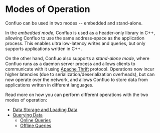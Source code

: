 # Modes of Operation

Confluo can be used in two modes -- embedded and stand-alone. 

In the _embedded mode_, Confluo is used as a header-only library in C++, allowing Confluo
to use the same address-space as the application process. This enables ultra low-latency 
writes and queries, but only supports applications written in C++.


On the other hand, Confluo also supports a _stand-alone mode_, where Confluo runs as a daemon 
server process and allows clients to communicate with it using 
[Apache Thrift](https://thrift.apache.org) protocol. Operations now incur higher latencies
(due to serialization/deserialization overheads), but can now operate over the network, 
and allows Confluo to store data from applications written in different languages.

Read more on how you can perform different operations with the two modes of operation:

* [Data Storage and Loading Data](loading_data.md)
* [Querying Data](queries.md)
    - [Online Queries](online_queries.md)
    - [Offline Queries](offline_queries.md)